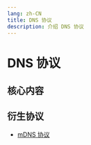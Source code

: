 ```yaml
---
lang: zh-CN
title: DNS 协议
description: 介绍 DNS 协议
---
```


# DNS 协议

## 核心内容

## 衍生协议

- [mDNS 协议](./mdns.md)

